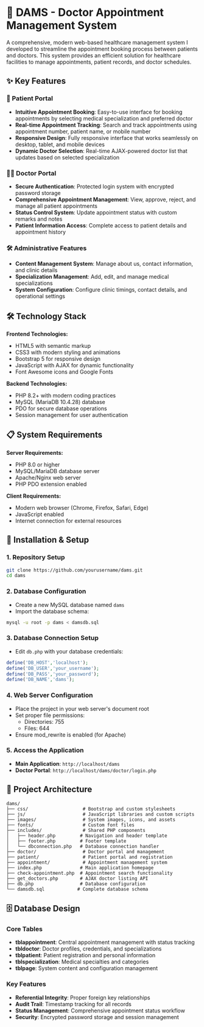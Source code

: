 # 🏥 DAMS - Doctor Appointment Management System

A comprehensive, modern web-based healthcare management system I developed to streamline the appointment booking process between patients and doctors. This system provides an efficient solution for healthcare facilities to manage appointments, patient records, and doctor schedules.

## ✨ Key Features

### 👥 Patient Portal
- **Intuitive Appointment Booking**: Easy-to-use interface for booking appointments by selecting medical specialization and preferred doctor
- **Real-time Appointment Tracking**: Search and track appointments using appointment number, patient name, or mobile number
- **Responsive Design**: Fully responsive interface that works seamlessly on desktop, tablet, and mobile devices
- **Dynamic Doctor Selection**: Real-time AJAX-powered doctor list that updates based on selected specialization

### 👨‍⚕️ Doctor Portal
- **Secure Authentication**: Protected login system with encrypted password storage
- **Comprehensive Appointment Management**: View, approve, reject, and manage all patient appointments
- **Status Control System**: Update appointment status with custom remarks and notes
- **Patient Information Access**: Complete access to patient details and appointment history

### 🛠️ Administrative Features
- **Content Management System**: Manage about us, contact information, and clinic details
- **Specialization Management**: Add, edit, and manage medical specializations
- **System Configuration**: Configure clinic timings, contact details, and operational settings

## 🛠️ Technology Stack

**Frontend Technologies:**
- HTML5 with semantic markup
- CSS3 with modern styling and animations
- Bootstrap 5 for responsive design
- JavaScript with AJAX for dynamic functionality
- Font Awesome icons and Google Fonts

**Backend Technologies:**
- PHP 8.2+ with modern coding practices
- MySQL (MariaDB 10.4.28) database
- PDO for secure database operations
- Session management for user authentication

## 📋 System Requirements

**Server Requirements:**
- PHP 8.0 or higher
- MySQL/MariaDB database server
- Apache/Nginx web server
- PHP PDO extension enabled

**Client Requirements:**
- Modern web browser (Chrome, Firefox, Safari, Edge)
- JavaScript enabled
- Internet connection for external resources

## 🚀 Installation & Setup

### 1. **Repository Setup**
   ```bash
   git clone https://github.com/yourusername/dams.git
   cd dams
   ```

### 2. **Database Configuration**
   - Create a new MySQL database named `dams`
   - Import the database schema:
   ```bash
   mysql -u root -p dams < damsdb.sql
   ```

### 3. **Database Connection Setup**
   - Edit `db.php` with your database credentials:
   ```php
   define('DB_HOST','localhost');
   define('DB_USER','your_username');
   define('DB_PASS','your_password');
   define('DB_NAME','dams');
   ```

### 4. **Web Server Configuration**
   - Place the project in your web server's document root
   - Set proper file permissions:
     - Directories: 755
     - Files: 644
   - Ensure mod_rewrite is enabled (for Apache)

### 5. **Access the Application**
   - **Main Application**: `http://localhost/dams`
   - **Doctor Portal**: `http://localhost/dams/doctor/login.php`

## 📁 Project Architecture

```
dams/
├── css/                    # Bootstrap and custom stylesheets
├── js/                     # JavaScript libraries and custom scripts
├── images/                 # System images, icons, and assets
├── fonts/                  # Custom font files
├── includes/               # Shared PHP components
│   ├── header.php         # Navigation and header template
│   ├── footer.php         # Footer template
│   └── dbconnection.php   # Database connection handler
├── doctor/                 # Doctor portal and management
├── patient/                # Patient portal and registration
├── appointment/            # Appointment management system
├── index.php              # Main application homepage
├── check-appointment.php  # Appointment search functionality
├── get_doctors.php        # AJAX doctor listing API
├── db.php                 # Database configuration
└── damsdb.sql            # Complete database schema
```

## 🗄️ Database Design

### Core Tables
- **tblappointment**: Central appointment management with status tracking
- **tbldoctor**: Doctor profiles, credentials, and specializations
- **tblpatient**: Patient registration and personal information
- **tblspecialization**: Medical specialties and categories
- **tblpage**: System content and configuration management

### Key Features
- **Referential Integrity**: Proper foreign key relationships
- **Audit Trail**: Timestamp tracking for all records
- **Status Management**: Comprehensive appointment status workflow
- **Security**: Encrypted password storage and session management



